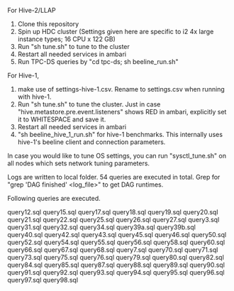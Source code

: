 For Hive-2/LLAP
  1. Clone this repository
  2. Spin up HDC cluster (Settings given here are specific to i2 4x large instance types; 16 CPU x 122 GB)
  3. Run "sh tune.sh" to tune to the cluster
  4. Restart all needed services in ambari
  5. Run TPC-DS queries by "cd tpc-ds; sh beeline_run.sh"

For Hive-1, 
  1. make use of settings-hive-1.csv. Rename to settings.csv when running with hive-1. 
  2. Run "sh tune.sh" to tune the cluster. Just in case "hive.metastore.pre.event.listeners" shows RED in ambari, explicitly set it to WHITESPACE and save it.
  3. Restart all needed services in ambari
  2. "sh beeline_hive_1_run.sh" for hive-1 benchmarks. This internally uses hive-1's beeline client and connection parameters.

In case you would like to tune OS settings, you can run "sysctl_tune.sh" on all nodes which sets network tuning parameters.

Logs are written to local folder. 54 queries are executed in total. Grep for "grep 'DAG finished' <log_file>" to get DAG runtimes.

Following queries are executed.

query12.sql
query15.sql
query17.sql
query18.sql
query19.sql
query20.sql
query21.sql
query22.sql
query25.sql
query26.sql
query27.sql
query3.sql
query31.sql
query32.sql
query34.sql
query39a.sql
query39b.sql
query40.sql
query42.sql
query43.sql
query45.sql
query46.sql
query50.sql
query52.sql
query54.sql
query55.sql
query56.sql
query58.sql
query60.sql
query66.sql
query67.sql
query68.sql
query7.sql
query70.sql
query71.sql
query73.sql
query75.sql
query76.sql
query79.sql
query80.sql
query82.sql
query84.sql
query85.sql
query87.sql
query88.sql
query89.sql
query90.sql
query91.sql
query92.sql
query93.sql
query94.sql
query95.sql
query96.sql
query97.sql
query98.sql
